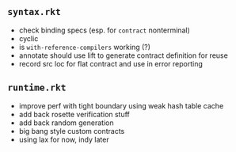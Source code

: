 ## `syntax.rkt`

* check binding specs (esp. for `contract` nonterminal)
* cyclic
* is `with-reference-compilers` working (?)
* annotate should use lift to generate contract definition for reuse
* record src loc for flat contract and use in error reporting

## `runtime.rkt`

* improve perf with tight boundary using weak hash table cache
* add back rosette verification stuff
* add back random generation
* big bang style custom contracts
* using lax for now, indy later
